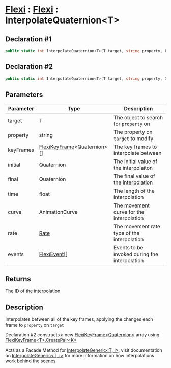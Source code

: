 # [Flexi](../Docs.md) : [Flexi](Flexi.md) : InterpolateQuaternion\<T>
## Declaration #1
```cs
public static int InterpolateQuaternion<T>(T target, string property, FlexiKeyFrame<Quaternion>[] keyFrames)
```
## Declaration #2
```cs
public static int InterpolateQuaternion<T>(T target, string property, Quaternion initial, Quaternion final, float time, AnimationCurve curve=null, Rate rate=Rate.time, FlexiEvent[] events=null)
```

## Parameters
| Parameter | Type | Description |
| - | - | - |
| target | T | The object to search for `property` on |
| property | string | The property on `target` to modify |
| keyFrames | [FlexiKeyFrame](../FlexiKeyFrame/FlexiKeyFrame.md)\<Quaternion>[] | The key frames to interpolate between |
| initial | Quaternion | The initial value of the interpolaiton |
| final | Quaternion | The final value of the interpolation |
| time | float | The length of the interpolation |
| curve | AnimationCurve | The movement curve for the interpolation |
| rate | [Rate](Rate.md) | The movement rate type of the interpolation |
| events | [FlexiEvent](../FlexiEvent/FlexiEvent.md)[] | Events to be invoked during the interpolation |

## Returns
The ID of the interpolation

## Description
Interpolates between all of the key frames, applying the changes each frame to `property` on `target`

Declaration #2 constructs a new [FlexiKeyFrame\<Quaternion>](../FlexiKeyFrame/FlexiKeyFrame.md) array using [FlexiKeyFrame\<T>.CreatePair\<K>](../FlexiKeyFrame/CreatePairK.md)

Acts as a Facade Method for [InterpolateGeneric<T, I>](InterpolateGeneric.md), visit documentation on [InterpolateGeneric<T, I>](InterpolateGeneric.md) for more information on how interpolations work behind the scenes

